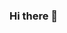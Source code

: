 ### Hi there 👋

<!--
**Isahakh24/Isahakh24** is a ✨ _special_ ✨ repository because its `README.md` (this file) appears on your GitHub profile.

Here are some ideas to get yomainu started:
<img src="https://media.tenor.com/y2JXkY1pXkwAAAAM/cat-computer.gif" alt="Coding GIFs | Tenor"/>![image](https://user-images.githubusercontent.com/127009255/222946769-cef3102a-1fee-4058-a6f0-9c1930627259.png)

- 🔭 I’m currently working on ...
- 🌱 I’m currently learning ...
- 👯 I’m looking to collaborate on ...
- 🤔 I’m looking for help with ...
- 💬 Ask me about ...
- 📫 How to reach me: ...
- 😄 Pronouns: ...
- ⚡ Fun fact: ...
-->
